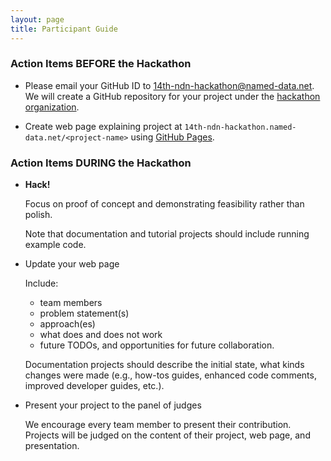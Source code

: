 ```yaml
---
layout: page
title: Participant Guide
---
```


### Action Items BEFORE the Hackathon

- Please email your GitHub ID to 14th-ndn-hackathon@named-data.net.  We will create a GitHub repository
for your project under the [hackathon organization](https://github.com/14th-ndn-hackathon).

- Create web page explaining project at `14th-ndn-hackathon.named-data.net/<project-name>` using [GitHub Pages](https://pages.github.com/).

### Action Items DURING the Hackathon

- **Hack!**

    Focus on proof of concept and demonstrating feasibility rather than polish.

    Note that documentation and tutorial projects should include running example code.

- Update your web page

    Include:

    - team members
    - problem statement(s)
    - approach(es)
    - what does and does not work
    - future TODOs, and opportunities for future collaboration.

    Documentation projects should describe the initial state, what kinds changes were made
    (e.g., how-tos guides, enhanced code comments, improved developer guides, etc.).

- Present your project to the panel of judges

    We encourage every team member to present their contribution.
    Projects will be judged on the content of their project, web page, and presentation.
